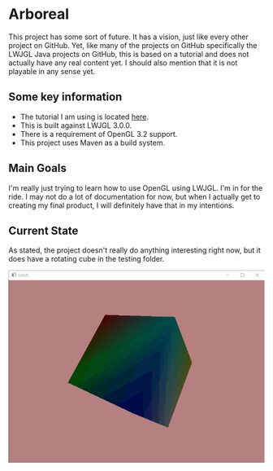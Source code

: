 # Arboreal
This project has some sort of future. It has a vision, just like every other project on GitHub. Yet, like many of the projects on GitHub specifically the LWJGL Java projects on GitHub, this is based on a tutorial and does not actually have any real content yet. I should also mention that it is not playable in any sense yet.

## Some key information
* The tutorial I am using is located [here](https://www.gitbook.com/book/lwjglgamedev/3d-game-development-with-lwjgl/details).
* This is built against LWJGL 3.0.0.
* There is a requirement of OpenGL 3.2 support.
* This project uses Maven as a build system.

## Main Goals
I'm really just trying to learn how to use OpenGL using LWJGL. I'm in for the ride. I may not do a lot of documentation for now, but when I actually get to creating my final product, I will definitely have that in my intentions.

## Current State
As stated, the project doesn't really do anything interesting right now, but it does have a rotating cube in the testing folder.

![Rotating cube demo](images/cubeTesting.gif)
